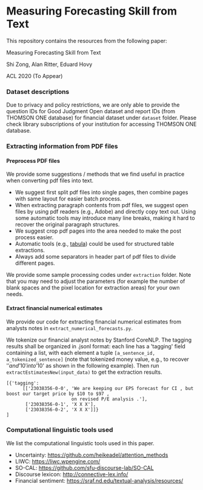 
# Measuring Forecasting Skill from Text

This repository contains the resources from the following paper:

Measuring Forecasting Skill from Text

Shi Zong, Alan Ritter, Eduard Hovy

ACL 2020 (To Appear)


### Dataset descriptions

Due to privacy and policy restrictions, we are only able to provide the question IDs for Good Judgment Open dataset and report IDs (from THOMSON ONE database) for financial dataset under `dataset` folder. Please check library subscriptions of your institution for accessing THOMSON ONE database.

### Extracting information from PDF files

#### Preprocess PDF files

We provide some suggestions / methods that we find useful in practice when converting pdf files into text.

- We suggest first split pdf files into single pages, then combine pages with same layout for easier batch process.
- When extracting paragraph contents from pdf files, we suggest open files by using pdf readers (e.g., Adobe) and directly copy text out. Using some automatic tools may introduce many line breaks, making it hard to recover the original paragraph structures.
- We suggest crop pdf pages into the area needed to make the post process easier.
- Automatic tools (e.g., [tabula](https://github.com/tabulapdf/tabula)) could be used for structured table extractions.
- Always add some separators in header part of pdf files to divide different pages.

We provide some sample processing codes under `extraction` folder. Note that you may need to adjust the parameters (for example the number of blank spaces and the pixel location for extraction areas) for your own needs.

#### Extract financial numerical estimates

We provide our code for extracting financial numerical estimates from analysts notes in `extract_numerical_forecasts.py`.

We tokenize our financial analyst notes by Stanford CoreNLP. The tagging results shall be organized in .jsonl format: each line has a 'tagging' field containing a list, with each element a tuple `[a_sentence_id, a_tokenized_sentence]` (note that tokenized money value, e.g., to recover '$' and '10' into '$10' as shown in the following example). Then run `extractEstimatesNew(input_data)` to get the extraction results.

```angular2
[{'tagging': 
      [['23038356-0-0', 'We are keeping our EPS forecast for CI , but boost our target price by $10 to $97 ,
                        on revised P/E analysis .'],
       ['23038356-0-1', 'X X X'],
       ['23038356-0-2', 'X X X']]}
]
```


### Computational linguistic tools used

We list the computational linguistic tools used in this paper.

- Uncertainty: https://github.com/heikeadel/attention_methods
- LIWC: https://liwc.wpengine.com/
- SO-CAL: https://github.com/sfu-discourse-lab/SO-CAL
- Discourse lexicon: http://connective-lex.info/
- Financial sentiment: https://sraf.nd.edu/textual-analysis/resources/


